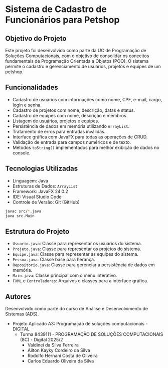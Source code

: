 # Sistema de Cadastro de Funcionários para Petshop

## Objetivo do Projeto
Este projeto foi desenvolvido como parte da UC de Programação de Soluções Computacionais, com o objetivo de consolidar os conceitos fundamentais de Programação Orientada a Objetos (POO). O sistema permite o cadastro e gerenciamento de usuários, projetos e equipes de um petshop.

## Funcionalidades
- Cadastro de usuários com informações como nome, CPF, e-mail, cargo, login e senha.
- Cadastro de projetos com nome, descrição, datas e status.
- Cadastro de equipes com nome, descrição e membros.
- Listagem de usuários, projetos e equipes.
- Persistência de dados em memória utilizando `ArrayList`.
- Tratamento de erros para entradas inválidas.
- Interface gráfica com JavaFX para todas as operações de CRUD.
- Validação de entrada para campos numéricos e de texto.
- Métodos `toString()` implementados para melhor exibição de dados no console.

## Tecnologias Utilizadas
- Linguagem: Java
- Estruturas de Dados: `ArrayList`
- Framework: JavaFX 24.0.2
- IDE: Visual Studio Code
- Controle de Versão: Git (GitHub)

```bash
javac src/*.java
java src.Main
```

## Estrutura do Projeto
- `Usuario.java`: Classe para representar os usuários do sistema.
- `Projeto.java`: Classe para representar os projetos do sistema.
- `Equipe.java`: Classe para representar as equipes do sistema.
- `Pessoa.java`: Classe base para herança.
- `Repositorio.java`: Classe para gerenciar a persistência de dados em memória.
- `Main.java`: Classe principal com o menu interativo.
- `FXML` e `Controladores`: Arquivos e classes para a interface gráfica.

## Autores
Desenvolvido como parte do curso de Análise e Desenvolvimento de Sistemas (ADS).
- Projeto Aplicado A3: Programação de soluções computacionais - DIGITAL
    - Turma 8439111 - PROGRAMAÇÃO DE SOLUÇÕES COMPUTACIONAIS (8C) - Digital 2025/2
        - Valdinei da Silva Ferreira
        - Ailton Kayky Cordeiro da Silva
        - Rodolfo Hernani Costa de Oliveira
        - Carlos Eduardo Oliveira da Silva